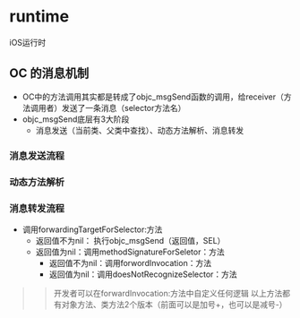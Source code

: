 # runtime
iOS运行时


## OC 的消息机制
- OC中的方法调用其实都是转成了objc_msgSend函数的调用，给receiver（方法调用者）发送了一条消息（selector方法名）
- objc_msgSend底层有3大阶段
    - 消息发送（当前类、父类中查找）、动态方法解析、消息转发
   
   
   
### 消息发送流程

### 动态方法解析

### 消息转发流程
- 调用forwardingTargetForSelector:方法
    - 返回值不为nil： 执行objc_msgSend（返回值，SEL）
    - 返回值为nil：调用methodSignatureForSeletor：方法
        - 返回值不为nil：调用forwordInvocation：方法
        - 返回值为nil：调用doesNotRecognizeSelector：方法
        
>> 开发者可以在forwardInvocation:方法中自定义任何逻辑
以上方法都有对象方法、类方法2个版本（前面可以是加号+，也可以是减号-）



